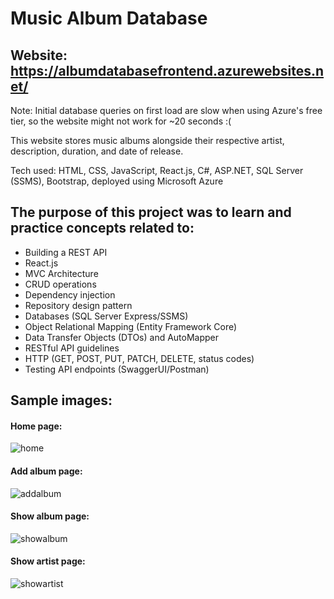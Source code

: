 # Music Album Database

## Website: https://albumdatabasefrontend.azurewebsites.net/

Note: Initial database queries on first load are slow when using Azure's free tier, so the website might not work for ~20 seconds :(

This website stores music albums alongside their respective artist, description, duration, and date of release.

Tech used: HTML, CSS, JavaScript, React.js, C#, ASP.NET, SQL Server (SSMS), Bootstrap, deployed using Microsoft Azure

## The purpose of this project was to learn and practice concepts related to:
- Building a REST API
- React.js
- MVC Architecture
- CRUD operations
- Dependency injection
- Repository design pattern
- Databases (SQL Server Express/SSMS)
- Object Relational Mapping (Entity Framework Core)
- Data Transfer Objects (DTOs) and AutoMapper
- RESTful API guidelines
- HTTP (GET, POST, PUT, PATCH, DELETE, status codes)
- Testing API endpoints (SwaggerUI/Postman)

## Sample images:

#### Home page:
![home](https://user-images.githubusercontent.com/106696411/192185614-de786ffe-6e30-46b3-abca-306f1e27173a.png)

#### Add album page:
![addalbum](https://user-images.githubusercontent.com/106696411/192185626-74065dbb-4eed-4b8e-872a-db44a2131b10.png)

#### Show album page:
![showalbum](https://user-images.githubusercontent.com/106696411/192185636-fd8932e4-cf7f-4092-aa61-1ef994689a63.png)

#### Show artist page:
![showartist](https://user-images.githubusercontent.com/106696411/192185643-4ea9545a-f5c9-4162-8c29-37102bdc3fa2.png)
